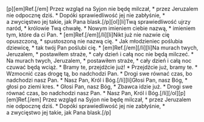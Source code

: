 [p][em]Ref.[/em] Przez wzgląd na Syjon nie będę milczał, * przez Jeruzalem nie odpocznę dziś. * Dopóki sprawiedliwość jej nie zabłyśnie, * a zwycięstwo jej takie, jak Pana blask.[/p][ol][li]Twą sprawiedliwość ujrzy naród, * królowie Twą chwałę. * Nowym imieniem ciebie nazwą, * imieniem tym, które da ci Pan. * [em]Ref.[/em][/li][li]Nikt już nie nazwie cię opuszczoną, * spustoszoną nie nazwą cię. * Jak młodzieniec poślubia dziewicę, * tak twój Pan poślubi cię. * [em]Ref.[/em][/li][li]Na murach twych, Jeruzalem, * postawiłem straże, * cały dzień i całą noc nie będą milczeć. * Na murach twych, Jeruzalem, * postawiłem straże, * cały dzień i całą noc czuwać będą wciąż. * Bramy te, przejdźcie już! * Przejdźcie już, bramy te. * Wzmocnić czas drogę tą, bo nadchodzi Pan. * Drogi swe równać czas, bo nadchodzi nasz Pan. * Nasz Pan, Król i Bóg.[/li][li]Głosi Pan, nasz Bóg, * głosi po ziemi kres. * Głosi Pan, nasz Bóg, * Zbawca idzie już. * Drogi swe równać czas, bo nadchodzi nasz Pan. * Nasz Pan, Król i Bóg.[/li][/ol][p][em]Ref.[/em] Przez wzgląd na Syjon nie będę milczał, * przez Jeruzalem nie odpocznę dziś. * Dopóki sprawiedliwość jej nie zabłyśnie, * a zwycięstwo jej takie, jak Pana blask.[/p]